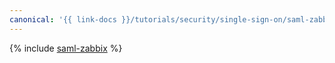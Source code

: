 ```yaml
---
canonical: '{{ link-docs }}/tutorials/security/single-sign-on/saml-zabbix'
---
```


{% include [saml-zabbix](../../../_tutorials/security/single-sign-on/saml-zabbix.md) %}